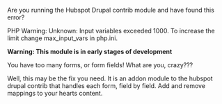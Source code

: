 
Are you running the Hubspot Drupal contrib module and have found this error?

PHP Warning: Unknown: Input variables exceeded 1000. To increase the limit change max_input_vars in php.ini.

**Warning: This module is in early stages of development**

You have too many forms, or form fields!
What are you, crazy???

Well, this may be the fix you need.
It is an addon module to the hubspot drupal contrib that handles each form,
field by field. Add and remove mappings to your hearts content.

